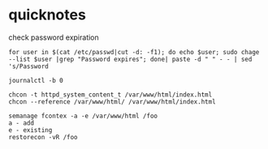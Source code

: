 # quicknotes

check password expiration
```
for user in $(cat /etc/passwd|cut -d: -f1); do echo $user; sudo chage --list $user |grep "Password expires"; done| paste -d " " - - | sed 's/Password
```

```
journalctl -b 0

```

```
chcon -t httpd_system_content_t /var/www/html/index.html
chcon --reference /var/www/html/ /var/www/html/index.html
```

```
semanage fcontex -a -e /var/www/html /foo
a - add
e - existing
restorecon -vR /foo
```
